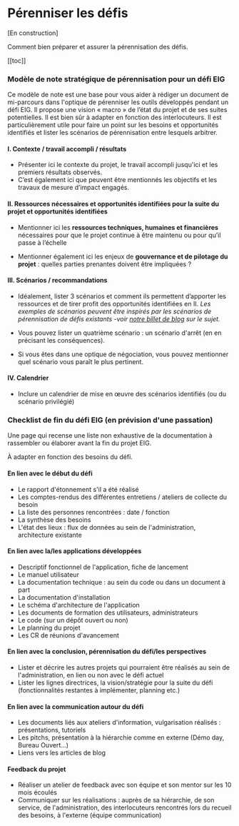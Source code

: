 # Pérenniser les défis

[En construction]

Comment bien préparer et assurer la pérennisation des défis.

[[toc]]

### Modèle de note stratégique de pérennisation pour un défi EIG

Ce modèle de note est une base pour vous aider à rédiger un document de mi-parcours dans l'optique de pérenniser les outils développés pendant un défi EIG.
Il propose une vision « macro » de l’état du projet et de ses suites potentielles. Il est bien sûr à adapter en fonction des interlocuteurs. 
Il est particulièrement utile pour faire un point sur les besoins et opportunités identifiés et lister les scénarios de pérennisation entre lesquels arbitrer.

#### I. Contexte / travail accompli / résultats

* Présenter ici le contexte du projet, le travail accompli jusqu'ici et les premiers résultats observés.
* C’est également ici que peuvent être mentionnés les objectifs et les travaux de mesure d’impact engagés.

#### II. Ressources nécessaires et opportunités identifiées pour la suite du projet et opportunités identifiées

* Mentionner ici les **ressources techniques, humaines et financières** nécessaires pour que le projet continue à être maintenu ou pour qu’il passe à l’échelle

* Mentionner également ici les enjeux de **gouvernance et de pilotage du projet** : quelles parties prenantes doivent être impliquées ?

#### III. Scénarios / recommandations

* Idéalement, lister 3 scénarios et comment ils permettent d’apporter les ressources et de tirer profit des opportunités identifiées en II.
_Les exemples de scénarios peuvent être inspirés par les scénarios de pérennisation de défis existants -voir [notre billet de blog](https://entrepreneur-interet-general.etalab.gouv.fr/blog/2019/05/20/session-perennisation-defis-eig-3.html) sur le sujet._

* Vous pouvez lister un quatrième scénario : un scénario d'arrêt (en en précisant les conséquences).

* Si vous êtes dans une optique de négociation, vous pouvez mentionner quel scénario vous paraît le plus pertinent.

#### IV. Calendrier

* Inclure un calendrier de mise en œuvre des scénarios identifiés (ou du scénario privilégié)

### Checklist de fin du défi EIG (en prévision d'une passation)

Une page qui recense une liste non exhaustive de la documentation à rassembler ou élaborer avant la fin du projet EIG.

À adapter en fonction des besoins du défi.

#### En lien avec le début du défi
- Le rapport d'étonnement s'il a été réalisé
- Les comptes-rendus des différentes entretiens / ateliers de collecte du besoin
- La liste des personnes rencontrées : date / fonction
- La synthèse des besoins
- L'état des lieux : flux de données au sein de l'administration, architecture existante

#### En lien avec la/les applications développées
- Descriptif fonctionnel de l'application, fiche de lancement 
- Le manuel utilisateur
- La documentation technique : au sein du code ou dans un document à part
- La documentation d'installation
- Le schéma d'architecture de l'application
- Les documents de formation des utilisateurs, administrateurs
- Le code (sur un dépôt ouvert ou non)
- Le planning du projet
- Les CR de réunions d'avancement

#### En lien avec la conclusion, pérennisation du défi/les perspectives
- Lister et décrire les autres projets qui pourraient être réalisés au sein de l'administration, en lien ou non avec le défi actuel
- Lister les lignes directrices, la vision/stratégie pour la suite du défi (fonctionnalités restantes à implémenter, planning etc.)

#### En lien avec la communication autour du défi
- Les documents liés aux ateliers d'information, vulgarisation réalisés : présentations, tutoriels
- Les pitchs, présentation à la hiérarchie comme en externe (Démo day, Bureau Ouvert...)
- Liens vers les articles de blog

#### Feedback du projet
- Réaliser un atelier de feedback avec son équipe et son mentor sur les 10 mois écoulés
- Communiquer sur les réalisations : auprès de sa hiérarchie, de son service, de l'administration, des interlocuteurs rencontrés lors du recueil des besoins, à l'externe (équipe communication) 
